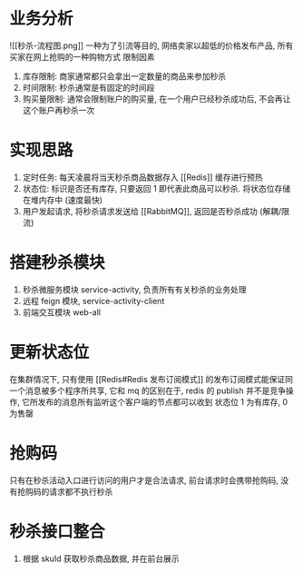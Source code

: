 # 业务分析
![[秒杀-流程图.png]]
一种为了引流等目的, 网络卖家以超低的价格发布产品, 所有买家在网上抢购的一种购物方式
限制因素
1. 库存限制: 商家通常都只会拿出一定数量的商品来参加秒杀
2. 时间限制: 秒杀通常是有固定的时间段
3. 购买量限制: 通常会限制账户的购买量, 在一个用户已经秒杀成功后, 不会再让这个账户再秒杀一次

# 实现思路
1. 定时任务: 每天凌晨将当天秒杀商品数据存入 [[Redis]] 缓存进行预热 
2. 状态位: 标识是否还有库存, 只要返回 1 即代表此商品可以秒杀. 将状态位存储在堆内存中 (速度最快)
3. 用户发起请求, 将秒杀请求发送给 [[RabbitMQ]], 返回是否秒杀成功 (解耦/限流)

# 搭建秒杀模块
1. 秒杀微服务模块 service-activity, 负责所有有关秒杀的业务处理
2. 远程 feign 模块, service-activity-client
3. 前端交互模块 web-all

# 更新状态位
在集群情况下, 只有使用 [[Redis#Redis 发布订阅模式]] 的发布订阅模式能保证同一个消息被多个程序所共享, 它和 mq 的区别在于, redis 的 publish 并不是竞争操作, 它所发布的消息所有监听这个客户端的节点都可以收到
状态位 1 为有库存, 0 为售罄

# 抢购码
只有在秒杀活动入口进行访问的用户才是合法请求, 前台请求时会携带抢购码, 没有抢购码的请求都不执行秒杀

# 秒杀接口整合
1. 根据 skuId 获取秒杀商品数据, 并在前台展示